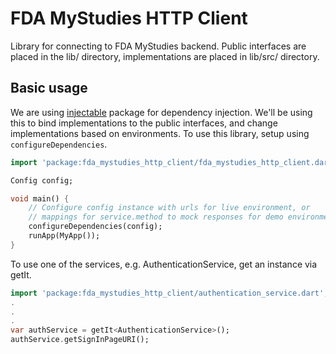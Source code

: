 # FDA MyStudies HTTP Client

Library for connecting to FDA MyStudies backend. Public interfaces are placed
in the lib/ directory, implementations are placed in lib/src/ directory.


## Basic usage

We are using [injectable](https://pub.dev/packages/injectable) package for
dependency injection. We'll be using this to bind implementations to the
public interfaces, and change implementations based on environments. To
use this library, setup using `configureDependencies`.

```dart
import 'package:fda_mystudies_http_client/fda_mystudies_http_client.dart';

Config config;

void main() {
    // Configure config instance with urls for live environment, or
    // mappings for service.method to mock responses for demo environment.
    configureDependencies(config);
    runApp(MyApp());
}
```

To use one of the services, e.g. AuthenticationService, get an instance
via getIt.

```dart
import 'package:fda_mystudies_http_client/authentication_service.dart';
.
.
.
var authService = getIt<AuthenticationService>();
authService.getSignInPageURI();
```
